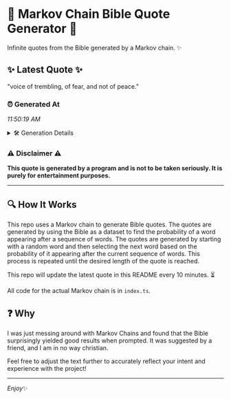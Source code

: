 # 📖 Markov Chain Bible Quote Generator 📖

Infinite quotes from the Bible generated by a Markov chain. ✨

## ✨ Latest Quote ✨
"voice of trembling, of fear, and not of peace."

### ⏰ Generated At
*11:50:19 AM*

<details>
    <summary>🛠️ Generation Details</summary>
    <p>
        <strong>🌱 Seed:</strong> voice<br>
        <strong>🔄 Iterations:</strong> 8<br>
        <strong>📜 Context History:</strong><br>[ voice ]: of<br>[ voice, of ]: trembling,<br>[ voice, of, trembling, ]: of<br>[ voice, of, trembling,, of ]: fear,<br>[ voice, of, trembling,, of, fear, ]: and<br>[ voice, of, trembling,, of, fear,, and ]: not<br>[ of, trembling,, of, fear,, and, not ]: of<br>[ trembling,, of, fear,, and, not, of ]: peace.<br>
    </p>
</details>

### ⚠️ Disclaimer ⚠️
**This quote is generated by a program and is not to be taken seriously. It is purely for entertainment purposes.**

---

## 🔍 How It Works

This repo uses a Markov chain to generate Bible quotes. The quotes are generated by using the Bible as a dataset to find the probability of a word appearing after a sequence of words. The quotes are generated by starting with a random word and then selecting the next word based on the probability of it appearing after the current sequence of words. This process is repeated until the desired length of the quote is reached.

This repo will update the latest quote in this README every 10 minutes. ⏳

All code for the actual Markov chain is in `index.ts`.

## ❓ Why

I was just messing around with Markov Chains and found that the Bible surprisingly yielded good results when prompted. 
It was suggested by a friend, and I am in no way christian.

Feel free to adjust the text further to accurately reflect your intent and experience with the project!

---

*Enjoy*✨
